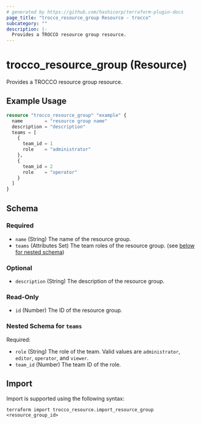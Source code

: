 ```yaml
---
# generated by https://github.com/hashicorp/terraform-plugin-docs
page_title: "trocco_resource_group Resource - trocco"
subcategory: ""
description: |-
  Provides a TROCCO resource group resource.
---
```


# trocco_resource_group (Resource)

Provides a TROCCO resource group resource.

## Example Usage

```terraform
resource "trocco_resource_group" "example" {
  name        = "resource group name"
  description = "description"
  teams = [
    {
      team_id = 1
      role    = "administrator"
    },
    {
      team_id = 2
      role    = "operator"
    }
  ]
}
```

<!-- schema generated by tfplugindocs -->
## Schema

### Required

- `name` (String) The name of the resource group.
- `teams` (Attributes Set) The team roles of the resource group. (see [below for nested schema](#nestedatt--teams))

### Optional

- `description` (String) The description of the resource group.

### Read-Only

- `id` (Number) The ID of the resource group.

<a id="nestedatt--teams"></a>
### Nested Schema for `teams`

Required:

- `role` (String) The role of the team. Valid values are `administrator`, `editor`, `operator`, and `viewer`.
- `team_id` (Number) The team ID of the role.

## Import

Import is supported using the following syntax:

```shell
terraform import trocco_resource.import_resource_group <resource_group_id>
```
